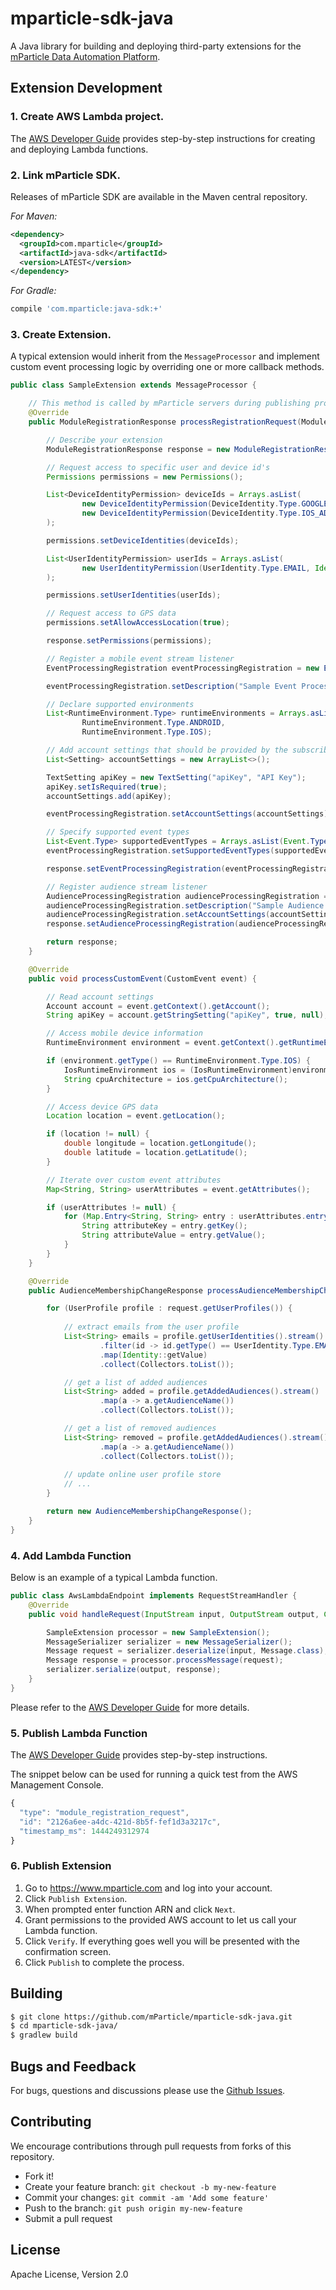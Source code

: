 # mparticle-sdk-java

A Java library for building and deploying third-party extensions for the [mParticle Data Automation Platform](https://www.mparticle.com).

## Extension Development

### 1. Create AWS Lambda project. 

The [AWS Developer Guide](http://docs.aws.amazon.com/lambda/latest/dg/java-gs.html) provides step-by-step instructions for creating  and deploying Lambda functions. 

### 2. Link mParticle SDK.

Releases of mParticle SDK are available in the Maven central repository.

*For Maven:*

```xml
<dependency>
  <groupId>com.mparticle</groupId>
  <artifactId>java-sdk</artifactId>
  <version>LATEST</version>
</dependency>
```

*For Gradle:*

```gradle
compile 'com.mparticle:java-sdk:+'
```

### 3. Create Extension. 

A typical extension would inherit from the ```MessageProcessor``` and implement custom event processing logic by overriding one or more callback methods. 

```java
public class SampleExtension extends MessageProcessor {

    // This method is called by mParticle servers during publishing process
    @Override
    public ModuleRegistrationResponse processRegistrationRequest(ModuleRegistrationRequest request) {

        // Describe your extension
        ModuleRegistrationResponse response = new ModuleRegistrationResponse("SampleExtension", "1.0");

        // Request access to specific user and device id's
        Permissions permissions = new Permissions();

        List<DeviceIdentityPermission> deviceIds = Arrays.asList(
                new DeviceIdentityPermission(DeviceIdentity.Type.GOOGLE_ADVERTISING_ID, Identity.Encoding.MD5),
                new DeviceIdentityPermission(DeviceIdentity.Type.IOS_ADVERTISING_ID, Identity.Encoding.MD5)
        );

        permissions.setDeviceIdentities(deviceIds);

        List<UserIdentityPermission> userIds = Arrays.asList(
                new UserIdentityPermission(UserIdentity.Type.EMAIL, Identity.Encoding.RAW)
        );

        permissions.setUserIdentities(userIds);

        // Request access to GPS data
        permissions.setAllowAccessLocation(true);

        response.setPermissions(permissions);

        // Register a mobile event stream listener
        EventProcessingRegistration eventProcessingRegistration = new EventProcessingRegistration();

        eventProcessingRegistration.setDescription("Sample Event Processor");

        // Declare supported environments
        List<RuntimeEnvironment.Type> runtimeEnvironments = Arrays.asList(
                RuntimeEnvironment.Type.ANDROID,
                RuntimeEnvironment.Type.IOS);

        // Add account settings that should be provided by the subscribers
        List<Setting> accountSettings = new ArrayList<>();

        TextSetting apiKey = new TextSetting("apiKey", "API Key");
        apiKey.setIsRequired(true);
        accountSettings.add(apiKey);

        eventProcessingRegistration.setAccountSettings(accountSettings);

        // Specify supported event types
        List<Event.Type> supportedEventTypes = Arrays.asList(Event.Type.CUSTOM_EVENT);
        eventProcessingRegistration.setSupportedEventTypes(supportedEventTypes);

        response.setEventProcessingRegistration(eventProcessingRegistration);

        // Register audience stream listener
        AudienceProcessingRegistration audienceProcessingRegistration = new AudienceProcessingRegistration();
        audienceProcessingRegistration.setDescription("Sample Audience Processor");
        audienceProcessingRegistration.setAccountSettings(accountSettings);
        response.setAudienceProcessingRegistration(audienceProcessingRegistration);

        return response;
    }

    @Override
    public void processCustomEvent(CustomEvent event) {

        // Read account settings
        Account account = event.getContext().getAccount();
        String apiKey = account.getStringSetting("apiKey", true, null);

        // Access mobile device information
        RuntimeEnvironment environment = event.getContext().getRuntimeEnvironment();

        if (environment.getType() == RuntimeEnvironment.Type.IOS) {
            IosRuntimeEnvironment ios = (IosRuntimeEnvironment)environment;
            String cpuArchitecture = ios.getCpuArchitecture();
        }

        // Access device GPS data
        Location location = event.getLocation();

        if (location != null) {
            double longitude = location.getLongitude();
            double latitude = location.getLatitude();
        }

        // Iterate over custom event attributes
        Map<String, String> userAttributes = event.getAttributes();

        if (userAttributes != null) {
            for (Map.Entry<String, String> entry : userAttributes.entrySet()) {
                String attributeKey = entry.getKey();
                String attributeValue = entry.getValue();
            }
        }
    }

    @Override
    public AudienceMembershipChangeResponse processAudienceMembershipChangeRequest(AudienceMembershipChangeRequest request) throws IOException {

        for (UserProfile profile : request.getUserProfiles()) {
            
            // extract emails from the user profile
            List<String> emails = profile.getUserIdentities().stream()
                    .filter(id -> id.getType() == UserIdentity.Type.EMAIL && id.getEncoding() == Identity.Encoding.RAW)
                    .map(Identity::getValue)
                    .collect(Collectors.toList());

            // get a list of added audiences 
            List<String> added = profile.getAddedAudiences().stream()
                    .map(a -> a.getAudienceName())
                    .collect(Collectors.toList());

            // get a list of removed audiences 
            List<String> removed = profile.getAddedAudiences().stream()
                    .map(a -> a.getAudienceName())
                    .collect(Collectors.toList());
            
            // update online user profile store
            // ...
        }

        return new AudienceMembershipChangeResponse();
    }
}


```

### 4. Add Lambda Function

Below is an example of a typical Lambda function.  

```java
public class AwsLambdaEndpoint implements RequestStreamHandler {
    @Override
    public void handleRequest(InputStream input, OutputStream output, Context context) throws IOException {

        SampleExtension processor = new SampleExtension();
        MessageSerializer serializer = new MessageSerializer();
        Message request = serializer.deserialize(input, Message.class);
        Message response = processor.processMessage(request);
        serializer.serialize(output, response);
    }
}
```

Please refer to the [AWS Developer Guide]((http://docs.aws.amazon.com/lambda/latest/dg/java-programming-model.html)) for more details.

### 5. Publish Lambda Function

The [AWS Developer Guide](http://docs.aws.amazon.com/lambda/latest/dg/java-gs.html) provides step-by-step instructions.

The snippet below can be used for running a quick test from the AWS Management Console.

```javascript
{
  "type": "module_registration_request",
  "id": "2126a6ee-a4dc-421d-8b5f-fef1d3a3217c",
  "timestamp_ms": 1444249312974
}
```

### 6. Publish Extension

1. Go to https://www.mparticle.com and log into your account.
2. Click ```Publish Extension```. 
3. When prompted enter function ARN and click ```Next```. 
4. Grant permissions to the provided AWS account to let us call your Lambda function.
5. Click ```Verify```. If everything goes well you will be presented with the confirmation screen.
6. Click ```Publish``` to complete the process.   

## Building

```bash
$ git clone https://github.com/mParticle/mparticle-sdk-java.git
$ cd mparticle-sdk-java/
$ gradlew build
```

## Bugs and Feedback

For bugs, questions and discussions please use the [Github Issues](https://github.com/mParticle/mparticle-sdk-java/issues).


## Contributing

We encourage contributions through pull requests from forks of this repository. 

- Fork it!
- Create your feature branch: ```git checkout -b my-new-feature```
- Commit your changes: ```git commit -am 'Add some feature'```
- Push to the branch: ```git push origin my-new-feature```
- Submit a pull request


## License

Apache License, Version 2.0
